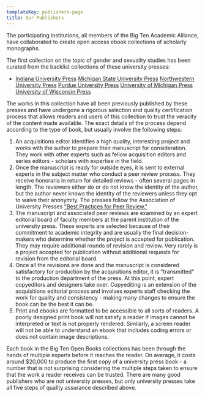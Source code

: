 ```yaml
---
templateKey: publishers-page
title: Our Publishers
---
```

The participating institutions, all members of the Big Ten Academic Alliance, have collaborated to create open access ebook collections of scholarly monographs. 

The first collection on the topic of gender and sexuality studies has been curated from the backlist collections of these university presses:

* [Indiana University Press](https://iupress.org/)
  [Michigan State University Press](https://msupress.org/)
  [Northwestern University Press](https://nupress.northwestern.edu/)
  [Purdue University Press](https://www.press.purdue.edu/)
  [University of Michigan Press](https://www.press.umich.edu/)
  [University of Wisconsin Press](https://uwpress.wisc.edu/)


The works in this collection have all been previously published by these presses and have undergone a rigorous selection and quality certification process that allows readers and users of this collection to trust the veracity of the content made available. The exact details of the process depend according to the type of book, but usually involve the following steps:

1. A﻿n acquisitions editor identifies a high quality, interesting project and works with the author to prepare their manuscript for consideration. They work with other experts such as fellow acquisition editors and series editors - scholars with expertise in the field.
2. O﻿nce the manuscript is ready for outside eyes, it is sent to external experts in the subject matter who conduct a peer review process. They receive honoraria in return for detailed reviews - often several pages in length. The reviewers either do or do not know the identity of the author, but the author never knows the identity of the reviewers unless they opt to waive their anonymity. The presses follow the Association of University Presses ["Best Practices for Peer Review﻿."](https://peerreview.up.hcommons.org/)
3. T﻿he manuscript and associated peer reviews are examined by an expert editorial board of faculty members at the parent institution of the university press. These experts are selected because of their commitment to academic integrity and are usually the final decision-makers who determine whether the project is accepted for publication. They may require additional rounds of revision and review. Very rarely is a project accepted for publication without additional requests for revision from the editorial board.
4. O﻿nce all the revisions are done and the manuscript is considered satisfactory for production by the acquisitions editor, it is "transmitted" to the production department of the press. At this point, expert copyeditors and designers take over. Copyediting is an extension of the acquisitions editorial process and involves experts staff checking the work for quality and consistency - making many changes to ensure the book can be the best it can be.
5. P﻿rint and ebooks are formatted to be accessible to all sorts of readers. A poorly designed print book will not satisfy a reader if images cannot be interpreted or text is not properly rendered. Similarly, a screen reader will not be able to understand an ebook that includes coding errors or does not contain image descriptions.

E﻿ach book in the Big Ten Open Books collections has been through the hands of multiple experts before it reaches the reader. On average, it costs around $20,000 to produce the first copy of a university press book - a number that is not surprising considering the multiple steps taken to ensure that the work a reader receives can be trusted. There are many good publishers who are not university presses, but only university presses take all five steps of quality assurance described above.